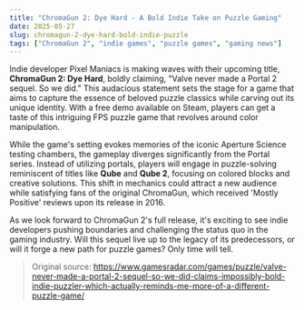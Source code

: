 ```yaml
---
title: "ChromaGun 2: Dye Hard - A Bold Indie Take on Puzzle Gaming"
date: 2025-05-27
slug: chromagun-2-dye-hard-bold-indie-puzzle
tags: ["ChromaGun 2", "indie games", "puzzle games", "gaming news"]
---
```


Indie developer Pixel Maniacs is making waves with their upcoming title, **ChromaGun 2: Dye Hard**, boldly claiming, "Valve never made a Portal 2 sequel. So we did." This audacious statement sets the stage for a game that aims to capture the essence of beloved puzzle classics while carving out its unique identity. With a free demo available on Steam, players can get a taste of this intriguing FPS puzzle game that revolves around color manipulation.

While the game's setting evokes memories of the iconic Aperture Science testing chambers, the gameplay diverges significantly from the Portal series. Instead of utilizing portals, players will engage in puzzle-solving reminiscent of titles like **Qube** and **Qube 2**, focusing on colored blocks and creative solutions. This shift in mechanics could attract a new audience while satisfying fans of the original ChromaGun, which received 'Mostly Positive' reviews upon its release in 2016.

As we look forward to ChromaGun 2's full release, it's exciting to see indie developers pushing boundaries and challenging the status quo in the gaming industry. Will this sequel live up to the legacy of its predecessors, or will it forge a new path for puzzle games? Only time will tell.

> Original source: https://www.gamesradar.com/games/puzzle/valve-never-made-a-portal-2-sequel-so-we-did-claims-impossibly-bold-indie-puzzler-which-actually-reminds-me-more-of-a-different-puzzle-game/
